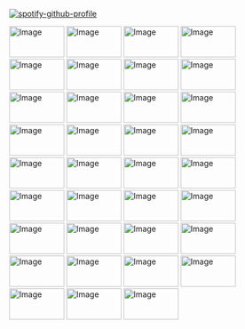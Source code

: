 [![spotify-github-profile](https://spotify-github-profile.kittinanx.com/api/view?uid=312k2hejrji76dyc7cggymrbju2m&cover_image=true&theme=novatorem&show_offline=false&background_color=121212&interchange=false&bar_color=cc2900&bar_color_cover=false)](https://spotify-github-profile.kittinanx.com/api/view?uid=312k2hejrji76dyc7cggymrbju2m&redirect=true)

<img width="99" height="56" alt="Image" src="https://github.com/user-attachments/assets/193e83ba-313e-499f-aff4-94e245a4d19d" />

<img width="99" height="56" alt="Image" src="https://github.com/user-attachments/assets/e5fdbb9e-7f6d-4e63-b391-1d53c9fe003e" />

<img width="99" height="56" alt="Image" src="https://github.com/user-attachments/assets/7e970d93-066d-456c-bca8-448855f8a047" />

<img width="99" height="56" alt="Image" src="https://github.com/user-attachments/assets/e0a43759-6c2e-4025-9755-9435c036eba0" />

<img width="99" height="56" alt="Image" src="https://github.com/user-attachments/assets/f4b727f1-a4bc-4d4f-abb1-95edc2a6ba42" />

<img width="99" height="56" alt="Image" src="https://github.com/user-attachments/assets/1fb32770-9768-4d7a-b7a3-c3bc1437edcb" />

<img width="99" height="56" alt="Image" src="https://github.com/user-attachments/assets/2b28f7a6-6bd0-4789-8e0f-c8b6c71865ca" />

<img width="99" height="56" alt="Image" src="https://github.com/user-attachments/assets/981aba4f-1e88-418a-93bb-c9c77d432eb8" />

<img width="99" height="56" alt="Image" src="https://github.com/user-attachments/assets/ba49140d-bbc3-4b21-942d-928572247485" />

<img width="99" height="56" alt="Image" src="https://github.com/user-attachments/assets/2ac8501c-0520-43cd-9c2f-0f87e8abdf32" />

<img width="99" height="56" alt="Image" src="https://github.com/user-attachments/assets/d4782906-eaad-4c00-81e6-532fbcfe7ed6" />

<img width="99" height="56" alt="Image" src="https://github.com/user-attachments/assets/647f07d8-2ee4-4068-a68b-cacc656426f4" />

<img width="99" height="56" alt="Image" src="https://github.com/user-attachments/assets/55c7e52d-e7e2-4927-a66f-b47aaac7fdd7" />

<img width="99" height="56" alt="Image" src="https://github.com/user-attachments/assets/478bf185-d45f-43df-ad29-f8d6b69fd3af" />

<img width="99" height="56" alt="Image" src="https://github.com/user-attachments/assets/fba78760-afd2-404e-a1c0-6a09cc6c802c" />

<img width="99" height="56" alt="Image" src="https://github.com/user-attachments/assets/ee061015-628c-456a-b770-f57ec39c435f" />

<img width="99" height="56" alt="Image" src="https://github.com/user-attachments/assets/fe35fb9c-27f4-4ed2-b42e-f43dce2d39fc" />

<img width="99" height="56" alt="Image" src="https://github.com/user-attachments/assets/9c172019-7cfe-4427-a0d7-da960f96af68" />

<img width="99" height="56" alt="Image" src="https://github.com/user-attachments/assets/8c215bfe-837d-4028-b29e-a8674f8f33c4" />

<img width="99" height="56" alt="Image" src="https://github.com/user-attachments/assets/6281a6f7-f006-4550-8ac7-dffe67d419d6" />

<img width="99" height="56" alt="Image" src="https://github.com/user-attachments/assets/490299cd-fb2d-43bb-b6bb-5b134256823e" />

<img width="99" height="56" alt="Image" src="https://github.com/user-attachments/assets/37e12018-4df2-4582-b90b-2f968994034f" />

<img width="99" height="56" alt="Image" src="https://github.com/user-attachments/assets/2f1c33f5-703e-4e75-b185-881133b7844f" />

<img width="99" height="56" alt="Image" src="https://github.com/user-attachments/assets/082b8b1f-1934-4452-830f-b692601c17b5" />

<img width="99" height="56" alt="Image" src="https://github.com/user-attachments/assets/bfc33357-6f98-4926-8744-2092197082d5" />

<img width="99" height="56" alt="Image" src="https://github.com/user-attachments/assets/c004b8b3-3753-49c1-8f16-fb2d0129570f" />

<img width="99" height="56" alt="Image" src="https://github.com/user-attachments/assets/81371290-341c-43fa-9e22-dd1715ff691c" />

<img width="99" height="56" alt="Image" src="https://github.com/user-attachments/assets/9b77fd63-82d0-4f88-b920-3be27eebbc8f" />

<img width="99" height="56" alt="Image" src="https://github.com/user-attachments/assets/9b36b138-5158-4752-9828-b6d8e44e3ffe" />

<img width="99" height="56" alt="Image" src="https://github.com/user-attachments/assets/30907778-a79a-4fc6-b011-16bf39ce454e" />

<img width="99" height="56" alt="Image" src="https://github.com/user-attachments/assets/0fade09f-ff50-46d7-aa46-e333f6336d3a" />

<img width="99" height="56" alt="Image" src="https://github.com/user-attachments/assets/38c64534-3177-4d22-b3cf-d08af425e3fb" />



<img width="99" height="56" alt="Image" src="https://github.com/user-attachments/assets/07e76cdb-faa4-4533-ad2e-b1ec0c21be1a" />

<img width="99" height="56" alt="Image" src="https://github.com/user-attachments/assets/14935ef2-b8c0-4283-afbc-81df88cb3ec6" />

<img width="99" height="56" alt="Image" src="https://github.com/user-attachments/assets/9b77fd63-82d0-4f88-b920-3be27eebbc8f" />

